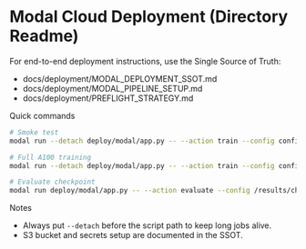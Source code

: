 # Modal Cloud Deployment (Directory Readme)

For end-to-end deployment instructions, use the Single Source of Truth:
- docs/deployment/MODAL_DEPLOYMENT_SSOT.md
- docs/deployment/MODAL_PIPELINE_SETUP.md
- docs/deployment/PREFLIGHT_STRATEGY.md

Quick commands
```bash
# Smoke test
modal run --detach deploy/modal/app.py -- --action train --config configs/smoke_test.yaml

# Full A100 training
modal run --detach deploy/modal/app.py -- --action train --config configs/modal/train.yaml

# Evaluate checkpoint
modal run deploy/modal/app.py -- --action evaluate --config /results/checkpoints/best.pt
```

Notes
- Always put `--detach` before the script path to keep long jobs alive.
- S3 bucket and secrets setup are documented in the SSOT.

